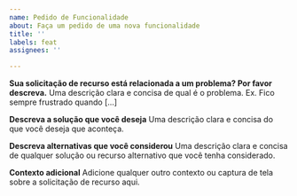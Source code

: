 ```yaml
---
name: Pedido de Funcionalidade
about: Faça um pedido de uma nova funcionalidade
title: ''
labels: feat
assignees: ''

---
```


**Sua solicitação de recurso está relacionada a um problema? Por favor descreva.**
Uma descrição clara e concisa de qual é o problema. Ex. Fico sempre frustrado quando [...]

**Descreva a solução que você deseja**
Uma descrição clara e concisa do que você deseja que aconteça.

**Descreva alternativas que você considerou**
Uma descrição clara e concisa de qualquer solução ou recurso alternativo que você tenha considerado.

**Contexto adicional**
Adicione qualquer outro contexto ou captura de tela sobre a solicitação de recurso aqui.
